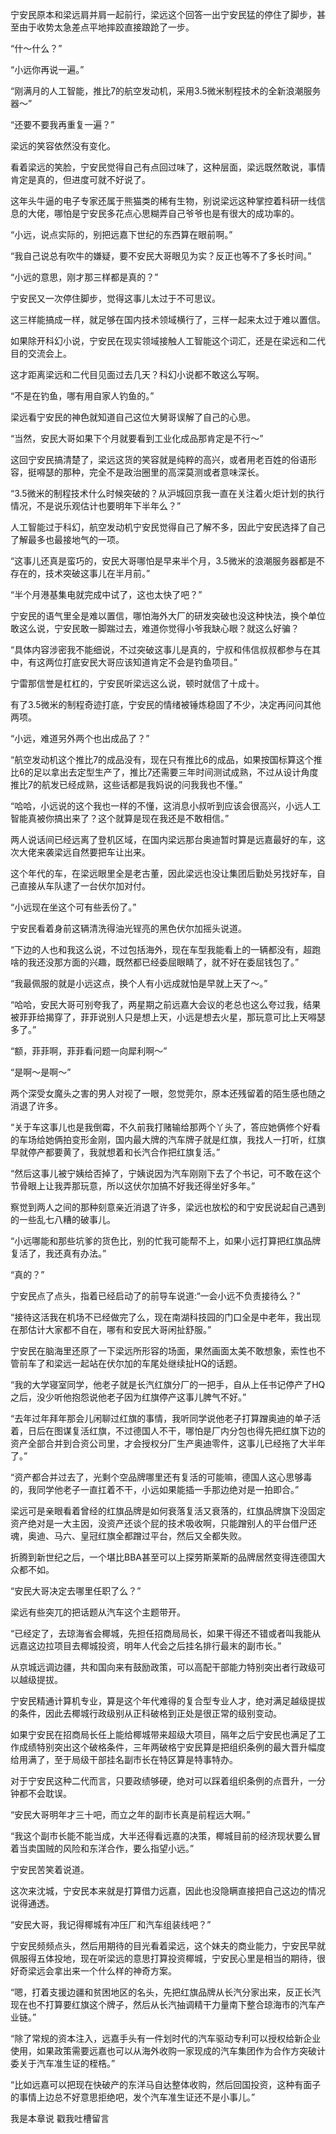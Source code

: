 宁安民原本和梁远肩并肩一起前行，梁远这个回答一出宁安民猛的停住了脚步，甚至由于收势太急差点平地摔跤直接踉跄了一步。

“什～什么？”

“小远你再说一遍。”

“刚满月的人工智能，推比7的航空发动机，采用3.5微米制程技术的全新浪潮服务器～”

“还要不要我再重复一遍？”

梁远的笑容依然没有变化。

看着梁远的笑脸，宁安民觉得自己有点回过味了，这种层面，梁远既然敢说，事情肯定是真的，但进度可就不好说了。

这年头牛逼的电子专家还属于熊猫类的稀有生物，别说梁远这种掌控着科研一线信息的大佬，哪怕是宁安民多花点心思糊弄自己爷爷也是有很大的成功率的。

“小远，说点实际的，别把远嘉下世纪的东西算在眼前啊。”

“我自己说总有吹牛的嫌疑，要不安民大哥眼见为实？反正也等不了多长时间。”

“小远的意思，刚才那三样都是真的？”

宁安民又一次停住脚步，觉得这事儿太过于不可思议。

这三样能搞成一样，就足够在国内技术领域横行了，三样一起来太过于难以置信。

如果除开科幻小说，宁安民在现实领域接触人工智能这个词汇，还是在梁远和二代目的交流会上。

这才距离梁远和二代目见面过去几天？科幻小说都不敢这么写啊。

“不是在钓鱼，哪有用自家人钓鱼的。”

梁远看宁安民的神色就知道自己这位大舅哥误解了自己的心思。

“当然，安民大哥如果下个月就要看到工业化成品那肯定是不行～”

这回宁安民搞清楚了，梁远这货的笑容就是纯粹的高兴，或者用老百姓的俗语形容，挺嘚瑟的那种，完全不是政治圈里的高深莫测或者意味深长。

“3.5微米的制程技术什么时候突破的？从沪城回京我一直在关注着火炬计划的执行情况，不是说乐观估计也要明年下半年么？”

人工智能过于科幻，航空发动机宁安民觉得自己了解不多，因此宁安民选择了自己了解最多也最接地气的一项。

“这事儿还真是蛮巧的，安民大哥哪怕是早来半个月，3.5微米的浪潮服务器都是不存在的，技术突破这事儿在半月前。”

“半个月港基集电就完成中试了，这也太快了吧？”

宁安民的语气里全是难以置信，哪怕海外大厂的研发突破也没这种快法，换个单位敢这么说，宁安民敢一脚踹过去，难道你觉得小爷我缺心眼？就这么好骗？

“具体内容涉密我不能细说，不过突破这事儿是真的，宁叔和伟信叔叔都参与在其中，有这两位打底安民大哥应该知道肯定不会是钓鱼项目。”

宁雷那信誉是杠杠的，宁安民听梁远这么说，顿时就信了十成十。

有了3.5微米的制程奇迹打底，宁安民的情绪被锤炼稳固了不少，决定再问问其他两项。

“小远，难道另外两个也出成品了？”

“航空发动机这个推比7的成品没有，现在只有推比6的成品，如果按国标算这个推比6的足以拿出去定型生产了，推比7还需要三年时间测试成熟，不过从设计角度推比7的航发已经成熟，这些话都是我妈说的问我我也不懂。”

“哈哈，小远说的这个我也一样的不懂，这消息小叔听到应该会很高兴，小远人工智能真被你搞出来了？这个就算是现在我还是不敢相信。”

两人说话间已经远离了登机区域，在国内梁远那台奥迪暂时算是远嘉最好的车，这次大佬来袭梁远自然要把车让出来。

这个年代的车，在梁远眼里全是老古董，因此梁远也没让集团后勤处另找好车，自己直接从车队逮了一台伏尔加对付。

“小远现在坐这个可有些丢份了。”

宁安民看着身前这辆清洗得油光锃亮的黑色伏尔加摇头说道。

“下边的人也和我这么说，不过包括海外，现在车型我能看上的一辆都没有，超跑啥的我还没那方面的兴趣，既然都已经委屈眼睛了，就不好在委屈钱包了。”

“我最佩服的就是小远这点，换个人有小远成就怕是早就上天了～。”

“哈哈，安民大哥可别夸我了，两星期之前远嘉大会议的老总也这么夸过我，结果被菲菲给揭穿了，菲菲说别人只是想上天，小远是想去火星，那玩意可比上天嘚瑟多了。”

“额，菲菲啊，菲菲看问题一向犀利啊～”

“是啊～是啊～”

两个深受女魔头之害的男人对视了一眼，忽觉莞尔，原本还残留着的陌生感也随之消退了许多。

“关于车这事儿也是我倒霉，不久前我打赌输给那两个丫头了，答应她俩修个好看的车场给她俩拍变形金刚，国内最大牌的汽车牌子就是红旗，我找人一打听，红旗早就停产都要黄了，我就想着和长汽合作把红旗复活。”

“然后这事儿被宁姨给否掉了，宁姨说因为汽车刚刚下去了个书记，可不敢在这个节骨眼上让我弄那玩意，所以这伏尔加搞不好我还得坐好多年。”

察觉到两人之间的那种刻意亲近消退了许多，梁远也放松的和宁安民说起自己遇到的一些乱七八糟的破事儿。

“小远哪能和那些坑爹的货色比，别的忙我可能帮不上，如果小远打算把红旗品牌复活了，我还真有办法。”

“真的？”

宁安民点了点头，指着已经启动了的前导车说道:“一会小远不负责接待么？”

“接待这活我在机场不已经做完了么，现在南湖科技园的门口全是中老年，我出现在那估计大家都不自在，哪有和安民大哥闲扯舒服。”

宁安民在脑海里还原了一下梁远所形容的场面，果然画面太美不敢想象，索性也不管前车了和梁远一起站在伏尔加的车尾处继续扯HQ的话题。

“我的大学寝室同学，他老子就是长汽红旗分厂的一把手，自从上任书记停产了HQ之后，没少听他抱怨说他老子因为红旗停产这事儿脾气不好。”

“去年过年拜年那会儿闲聊过红旗的事情，我听同学说他老子打算蹭奥迪的单子活着，日后在图谋复活红旗，不过德国人不干，哪怕是厂内分包也得先把红旗下边的资产全部合并到合资公司里，才会授权分厂生产奥迪零件，这事儿已经拖了大半年了。”

“资产都合并过去了，光剩个空品牌哪里还有复活的可能嘛，德国人这心思够毒的，我同学他老子一直扛着不干，小远如果能插一手那边绝对是一拍即合。”

梁远可是亲眼看着曾经的红旗品牌是如何衰落复活又衰落的，红旗品牌旗下没固定资产绝对是一大主因，没资产还谈个屁的技术吸收啊，只能蹭别人的平台借尸还魂，奥迪、马六、皇冠红旗全都蹭过平台，然后又全都失败。

折腾到新世纪之后，一个堪比BBA甚至可以上探劳斯莱斯的品牌居然变得连德国大众都不如。

“安民大哥决定去哪里任职了么？”

梁远有些突兀的把话题从汽车这个主题带开。

“已经定了，去琼海省会椰城，先担任招商局局长，如果干得还不错或者叫我能从远嘉这边拉项目去椰城投资，明年人代会之后挂名排行最末的副市长。”

从京城远调边疆，共和国向来有鼓励政策，可以高配干部能力特别突出者行政级可以越级提拔。

宁安民精通计算机专业，算是这个年代难得的复合型专业人才，绝对满足越级提拔的条件，因此去椰城行政级别从正科破格到正处是很正常的级别变动。

如果宁安民在招商局长任上能给椰城带来超级大项目，隔年之后宁安民也满足了工作成绩特别突出这个破格条件，三年两破格宁安民算是把组织条例的最大晋升幅度给用满了，至于局级干部挂名副市长在特区算是特事特办。

对于宁安民这种二代而言，只要政绩够硬，绝对可以踩着组织条例的点晋升，一分钟都不会耽误。

“安民大哥明年才三十吧，而立之年的副市长真是前程远大啊。”

“我这个副市长能不能当成，大半还得看远嘉的决策，椰城目前的经济现状要么冒着当卖国贼的风险和东洋合作，要么指望小远。”

宁安民苦笑着说道。

这次来沈城，宁安民本来就是打算借力远嘉，因此也没隐瞒直接把自己这边的情况说得通透。

“安民大哥，我记得椰城有冲压厂和汽车组装线吧？”

宁安民频频点头，然后用期待的目光看着梁远，这个妹夫的商业能力，宁安民早就佩服得五体投地，现在听梁远的意思打算投资椰城，宁安民心里是相当的期待，很好奇梁远会拿出来一个什么样的神奇方案。

“嗯，打着支援边疆和贫困地区的名头，先把红旗品牌从长汽分家出来，反正长汽现在也不打算要红旗这个牌子，然后从长汽抽调精干力量南下整合琼海市的汽车产业链。”

“除了常规的资本注入，远嘉手头有一件划时代的汽车驱动专利可以授权给新企业使用，如果政策需要远嘉也可以从海外收购一家现成的汽车集团作为合作方突破计委关于汽车准生证的桎梏。”

“比如远嘉可以把现在快破产的东洋马自达整体收购，然后回国投资，这种有面子的事情上边总不好意思拒绝吧，发个汽车准生证还不是小事儿。”

我是本章说 戳我吐槽留言